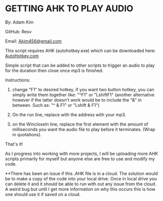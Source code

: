 # GETTING AHK TO PLAY AUDIO
By: Adam Kim

GitHub: Resv

Email: Akim456@gmail.com


This script requires AHK (autohotkey.exe) which can be downloaded here: <a href="https://autohotkey.com">AutoHotkey.com</a>

Simple script that can be added to other scripts to trigger an audio to play for the duration then close once mp3 is finished.

Instructions:
1. change "F1" to desired hotkey, if you want two button hotkey, you can simply write them together like: "^F1" or "LshiftF1" (another alternative however if the latter doesn't work would be to include the "&" in between. Such as: "^ & F1" or "Lshift & F1")

2. On the run line, replace with the address with your mp3.

3. on the WincloseIn line, replace the first element with the amount of milliseconds you want the audio file to play before it terminates. (Wrap in quotations).

That's it!

As I progress into working with more projects, I will be uploading more AHK scripts primarily for myself but anyone else are free to use and modify my code.

**There has been an issue if this .AHK file is in a cloud. The solution would be to make a copy of the code into your local drive. Once in local drive you can delete it and it should be able to run with out any issue from the cloud. A weird bug but until I get more information on why this occurs this is how one should use it if saved on a cloud.
